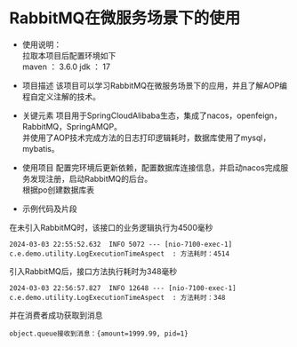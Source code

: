 # RabbitMQ在微服务场景下的使用

- 使用说明：    
拉取本项目后配置环境如下    
maven ： 3.6.0
jdk ： 17

- 项目描述
该项目可以学习RabbitMQ在微服务场景下的应用，并且了解AOP编程自定义注解的技术。

- 关键元素
项目用于SpringCloudAlibaba生态，集成了nacos，openfeign，RabbitMQ，SpringAMQP。       
并使用了AOP技术完成方法的日志打印逻辑耗时，数据库使用了mysql，mybatis。

- 使用项目
配置完环境后更新依赖，配置数据库连接信息，并启动nacos完成服务发现注册，启动RabbitMQ的后台。     
根据po创建数据库表



- 示例代码及片段

在未引入RabbitMQ时，该接口的业务逻辑执行为4500毫秒
```
2024-03-03 22:55:52.632  INFO 5072 --- [nio-7100-exec-1] c.e.demo.utility.LogExecutionTimeAspect  : 方法耗时：4514
```
引入RabbitMQ后，接口方法执行耗时为348毫秒
```
2024-03-03 22:56:57.827  INFO 12648 --- [nio-7100-exec-1] c.e.demo.utility.LogExecutionTimeAspect  : 方法耗时：348
```


并在消费者成功获取到消息
```
object.queue接收到消息：{amount=1999.99, pid=1}
```